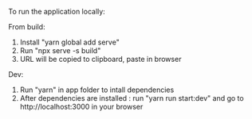 To run the application locally: 

From build: 
1. Install "yarn global add serve"
2. Run "npx serve -s build"
3. URL will be copied to clipboard, paste in browser

Dev:
1. Run "yarn" in app folder to intall dependencies
2. After dependencies are installed : run "yarn run start:dev" and go to http://localhost:3000 in your browser